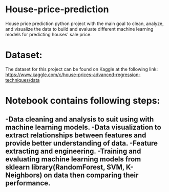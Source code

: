 # House-price-prediction
House price prediction python project with the main goal to clean, analyze, and visualize the data to build and evaluate different machine learning models for predicting houses' sale price.
# Dataset: 
The dataset for this project can be found on Kaggle at the following link: 
https://www.kaggle.com/c/house-prices-advanced-regression-techniques/data

# Notebook contains following steps:
-Data cleaning and analysis to suit using with machine learning models.
-Data visualization to extract relationships between features and provide better understanding of data.
-Feature extracting and engineering.
-Training and evaluating machine learning models from sklearn library(RandomForest, SVM, K-Neighbors) on data then comparing their performance.
-
